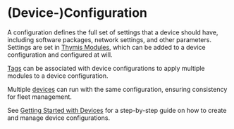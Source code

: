 # (Device-)Configuration

A configuration defines the full set of settings that a device should have, including software packages, network settings, and other parameters.
Settings are set in [Thymis Modules](module.md), which can be added to a device configuration and configured at will.

[Tags](tag.md) can be associated with device configurations to apply multiple modules to a device configuration.

Multiple [devices](device.md) can run with the same configuration, ensuring consistency for fleet management.

See [Getting Started with Devices](../../device-lifecycle/getting-started.md) for a step-by-step guide on how to create and manage device configurations.
